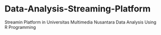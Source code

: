# Data-Analysis-Streaming-Platform
Streamin Platform in Universitas Multimedia Nusantara Data Analysis Using R Programming
